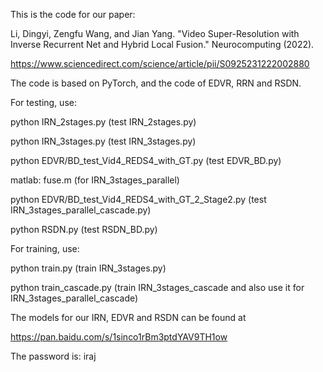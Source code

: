 This is the code for our paper:

Li, Dingyi, Zengfu Wang, and Jian Yang. "Video Super-Resolution with Inverse Recurrent Net and Hybrid Local Fusion." Neurocomputing (2022).

https://www.sciencedirect.com/science/article/pii/S0925231222002880

The code is based on PyTorch, and the code of EDVR, RRN and RSDN.

For testing, use:

python IRN_2stages.py (test IRN_2stages.py)

python IRN_3stages.py (test IRN_3stages.py)

python EDVR/BD_test_Vid4_REDS4_with_GT.py (test EDVR_BD.py)

matlab: fuse.m (for IRN_3stages_parallel)

python EDVR/BD_test_Vid4_REDS4_with_GT_2_Stage2.py (test IRN_3stages_parallel_cascade.py)

python RSDN.py (test RSDN_BD.py)

For training, use:

python train.py (train IRN_3stages.py)

python train_cascade.py (train IRN_3stages_cascade and also use it for IRN_3stages_parallel_cascade)

The models for our IRN, EDVR and RSDN can be found at 

https://pan.baidu.com/s/1sinco1rBm3ptdYAV9TH1ow

The password is: iraj
